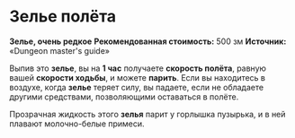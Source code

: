 # Зелье полёта

**Зелье, очень редкое**
**Рекомендованная стоимость:** 500 зм
**Источник:** «Dungeon master's guide»

Выпив это **зелье**, вы на **1 час** получаете **скорость полёта**, равную вашей **скорости ходьбы**, и можете **парить**. Если вы находитесь в воздухе, когда **зелье** теряет силу, вы падаете, если не обладаете другими средствами, позволяющими оставаться в полёте.

Прозрачная жидкость этого **зелья** парит у горлышка пузырька, и в ней плавают молочно-белые примеси.